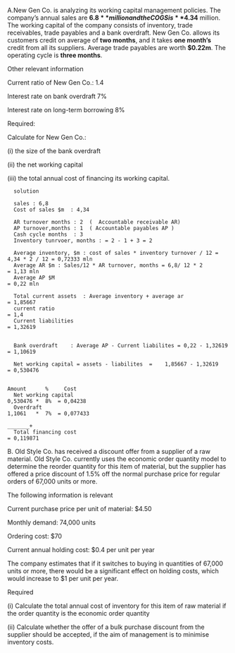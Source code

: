A.New Gen Co. is analyzing its working capital management policies. The company’s annual sales are **$6.8** million and the COGS is **$4.34** million. The working capital of the company consists of inventory, trade receivables, trade payables and a bank overdraft. New Gen Co. allows its customers credit on average of **two months**, and it takes **one month’s** credit from all its suppliers. Average trade payables are worth **$0.22m**. The operating cycle is **three months**.
  
Other relevant information 
  
Current ratio of New Gen Co.: 1.4 
  
Interest rate on bank overdraft 7% 
  
Interest rate on long-term borrowing 8%
  
Required:
  
Calculate for New Gen Co.: 
  
(i) the size of the bank overdraft 
  
(ii) the net working capital 
  
(iii) the total annual cost of financing its working capital.

      solution
      
      sales : 6,8
      Cost of sales $m  : 4,34
      
      AR turnover months : 2  (  Accountable receivable AR)
      AP turnover,months : 1  ( Accountable payables AP ) 
      Cash cycle months  : 3 
      Inventory tunrvoer, months : = 2 - 1 + 3 = 2
      
      Average inventory, $m : cost of sales * inventory turnover / 12 =  4,34 * 2 / 12 = 0,72333 mln
      Average AR $m : Sales/12 * AR turnover, months = 6,8/ 12 * 2                      = 1,13 mln
      Average AP $M                                                                     = 0,22 mln
      
      Total current assets  : Average inventory + average ar                           = 1,85667
      current ratio                                                                    = 1,4
      Current liabilities                                                              = 1,32619
      
      
      Bank overdraft    : Average AP - Current liabilites = 0,22 - 1,32619             = 1,10619
      
      Net working capital = assets - liabilites  =    1,85667 - 1,32619                = 0,530476
      
                                                                       Amount      %     Cost            
      Net working capital                                              0,530476 *  8%  = 0,04238
      Overdraft                                                        1,1061   *  7%  = 0,077433
                                                                                         _______+
      Total financing cost                                                             = 0,119871
  

B. Old Style Co. has received a discount offer from a supplier of a raw material. Old Style Co. currently uses the economic order quantity model to determine the reorder quantity for this item of material, but the supplier has offered a price discount of 1.5% off the normal purchase price for regular orders of 67,000 units or more.
  
The following information is relevant 
  
Current purchase price per unit of material: $4.50 
  
Monthly demand: 74,000 units 
  
Ordering cost: $70 
  
Current annual holding cost: $0.4 per unit per year 
  
The company estimates that if it switches to buying in quantities of 67,000 units or more, there would be a significant effect on holding costs, which would increase to $1 per unit per year.
  
Required 
  
(i) Calculate the total annual cost of inventory for this item of raw material if the order quantity is the economic order quantity
  
(ii) Calculate whether the offer of a bulk purchase discount from the supplier should be accepted, if the aim of management is to minimise inventory costs.

 

